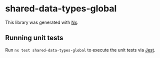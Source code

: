 # shared-data-types-global

This library was generated with [Nx](https://nx.dev).

## Running unit tests

Run `nx test shared-data-types-global` to execute the unit tests via [Jest](https://jestjs.io).
